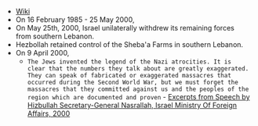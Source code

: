 - [Wiki](https://en.wikipedia.org/wiki/South_Lebanon_conflict_(1985%E2%80%932000))
- On 16 February 1985 - 25 May 2000,
- On May 25th, 2000, Israel unilaterally withdrew its remaining forces from southern Lebanon.
- Hezbollah retained control of the Sheba'a Farms in southern Lebanon.
- On 9 April 2000, 
	- `The Jews invented the legend of the Nazi atrocities. It is clear that the numbers they talk about are greatly exaggerated. They can speak of fabricated or exaggerated massacres that occurred during the Second World War, but we must forget the massacres that they committed against us and the peoples of the region which are documented and proven` - [Excerpts from Speech by Hizbullah Secretary-General Nasrallah, Israel Ministry Of Foreign Affairs, 2000](https://web.archive.org/web/20071023021211/http://www.mfa.gov.il/MFA/MFAArchive/2000_2009/2000/4/Excerpts%20from%20Speech%20by%20Hizbullah%20Secretary-Genera)